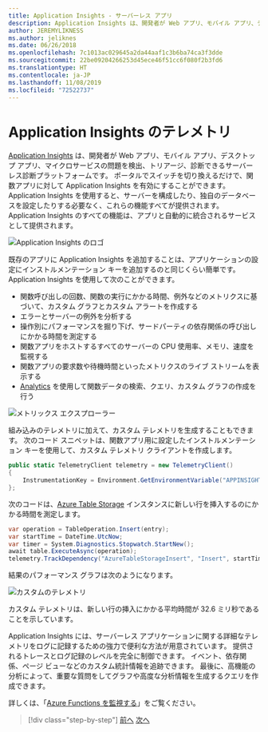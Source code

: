```yaml
---
title: Application Insights - サーバーレス アプリ
description: Application Insights は、開発者が Web アプリ、モバイル アプリ、デスクトップ アプリ、マイクロサービスの問題を検出、トリアージ、診断できるサーバーレス診断プラットフォームです。
author: JEREMYLIKNESS
ms.author: jeliknes
ms.date: 06/26/2018
ms.openlocfilehash: 7c1013ac029645a2da44aaf1c3b6ba74ca3f3dde
ms.sourcegitcommit: 22be09204266253d45ece46f51cc6f080f2b3fd6
ms.translationtype: HT
ms.contentlocale: ja-JP
ms.lasthandoff: 11/08/2019
ms.locfileid: "72522737"
---
```

# <a name="telemetry-with-application-insights"></a>Application Insights のテレメトリ

[Application Insights](https://docs.microsoft.com/azure/application-insights) は、開発者が Web アプリ、モバイル アプリ、デスクトップ アプリ、マイクロサービスの問題を検出、トリアージ、診断できるサーバーレス診断プラットフォームです。 ポータルでスイッチを切り換えるだけで、関数アプリに対して Application Insights を有効にすることができます。 Application Insights を使用すると、サーバーを構成したり、独自のデータベースを設定したりする必要なく、これらの機能すべてが提供されます。 Application Insights のすべての機能は、アプリと自動的に統合されるサービスとして提供されます。

![Application Insights のロゴ](./media/application-insights-logo.png)

既存のアプリに Application Insights を追加することは、アプリケーションの設定にインストルメンテーション キーを追加するのと同じくらい簡単です。 Application Insights を使用して次のことができます。

- 関数呼び出しの回数、関数の実行にかかる時間、例外などのメトリクスに基づいて、カスタム グラフとカスタム アラートを作成する
- エラーとサーバーの例外を分析する
- 操作別にパフォーマンスを掘り下げ、サードパーティの依存関係の呼び出しにかかる時間を測定する
- 関数アプリをホストするすべてのサーバーの CPU 使用率、メモリ、速度を監視する
- 関数アプリの要求数や待機時間といったメトリクスのライブ ストリームを表示する
- [Analytics](https://docs.microsoft.com/azure/application-insights/app-insights-analytics) を使用して関数データの検索、クエリ、カスタム グラフの作成を行う

![メトリックス エクスプローラー](./media/metrics-explorer.png)

組み込みのテレメトリに加えて、カスタム テレメトリを生成することもできます。 次のコード スニペットは、関数アプリ用に設定したインストルメンテーション キーを使用して、カスタム テレメトリ クライアントを作成します。

```csharp
public static TelemetryClient telemetry = new TelemetryClient()
{
    InstrumentationKey = Environment.GetEnvironmentVariable("APPINSIGHTS_INSTRUMENTATIONKEY")
};
```

次のコードは、[Azure Table Storage](https://docs.microsoft.com/azure/cosmos-db/table-storage-overview) インスタンスに新しい行を挿入するのにかかる時間を測定します。

```csharp
var operation = TableOperation.Insert(entry);
var startTime = DateTime.UtcNow;
var timer = System.Diagnostics.Stopwatch.StartNew();
await table.ExecuteAsync(operation);
telemetry.TrackDependency("AzureTableStorageInsert", "Insert", startTime, timer.Elapsed, true);
```

結果のパフォーマンス グラフは次のようになります。

![カスタムのテレメトリ](./media/custom-telemetry.png)

カスタム テレメトリは、新しい行の挿入にかかる平均時間が 32.6 ミリ秒であることを示しています。

Application Insights には、サーバーレス アプリケーションに関する詳細なテレメトリをログに記録するための強力で便利な方法が用意されています。 提供されるトレースとログ記録のレベルを完全に制御できます。 イベント、依存関係、ページ ビューなどのカスタム統計情報を追跡できます。 最後に、高機能の分析によって、重要な質問をしてグラフや高度な分析情報を生成するクエリを作成できます。

詳しくは、「[Azure Functions を監視する](https://docs.microsoft.com/azure/azure-functions/functions-monitoring)」をご覧ください。

>[!div class="step-by-step"]
>[前へ](azure-functions.md)
>[次へ](logic-apps.md)
